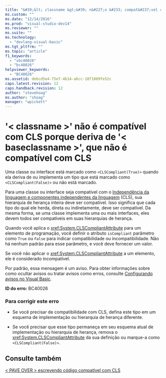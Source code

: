 ```yaml
---
title: "&#39;&lt; classname &gt;&#39; n&#227;o &#233; compat&#237;vel com CLS porque deriva de &#39;&lt; baseclassname &gt;&#39;, que n&#227;o &#233; compat&#237;vel com CLS | Microsoft Docs"
ms.custom: ""
ms.date: "12/14/2016"
ms.prod: "visual-studio-dev14"
ms.reviewer: ""
ms.suite: ""
ms.technology: 
  - "devlang-visual-basic"
ms.tgt_pltfrm: ""
ms.topic: "article"
f1_keywords: 
  - "vbc40026"
  - "bc40026"
helpviewer_keywords: 
  - "BC40026"
ms.assetid: debcd5e4-75e7-4b14-a6cc-18f1009fe52c
caps.latest.revision: 12
caps.handback.revision: 12
author: "stevehoag"
ms.author: "shoag"
manager: "wpickett"
---
```

# &#39;&lt; classname &gt;&#39; n&#227;o &#233; compat&#237;vel com CLS porque deriva de &#39;&lt; baseclassname &gt;&#39;, que n&#227;o &#233; compat&#237;vel com CLS
Uma classe ou interface está marcado como `<CLSCompliant(True)>` quando ela deriva de ou implementa um tipo que está marcado como `<CLSCompliant(False)>` ou não está marcado.  
  
 Para uma classe ou interface seja compatível com o [Independência da linguagem e componentes independentes da linguagem](../Topic/Language%20Independence%20and%20Language-Independent%20Components.md) \(CLS\), sua hierarquia de herança inteira deve ser compatível. Isso significa que cada tipo do qual ele herda, direta ou indiretamente, deve ser compatível. Da mesma forma, se uma classe implementa uma ou mais interfaces, eles devem todos ser compatíveis em suas hierarquias de herança.  
  
 Quando você aplica o <xref:System.CLSCompliantAttribute> para um elemento de programação, você definir o atributo `isCompliant` parâmetro como `True` ou `False` para indicar compatibilidade ou incompatibilidade. Não há nenhum padrão para esse parâmetro, e você deve fornecer um valor.  
  
 Se você não aplicar o <xref:System.CLSCompliantAttribute> a um elemento, ele é considerado incompatível.  
  
 Por padrão, essa mensagem é um aviso. Para obter informações sobre como ocultar avisos ou tratar avisos como erros, consulte [Configurando avisos no Visual Basic](../ide/configuring-warnings-in-visual-basic.md).  
  
 **ID do erro:** BC40026  
  
### Para corrigir este erro  
  
-   Se você precisar de compatibilidade com CLS, defina este tipo em um esquema de implementação ou hierarquia de herança diferente.  
  
-   Se você precisar que esse tipo permaneça em seu esquema atual de implementação ou hierarquia de herança, remova o <xref:System.CLSCompliantAttribute> da sua definição ou marque\-a como `<CLSCompliant(False)>`.  
  
## Consulte também  
 [\< PAVE OVER \> escrevendo código compatível com CLS](http://msdn.microsoft.com/pt-br/4c705105-69a2-4e5e-b24e-0633bc32c7f3)